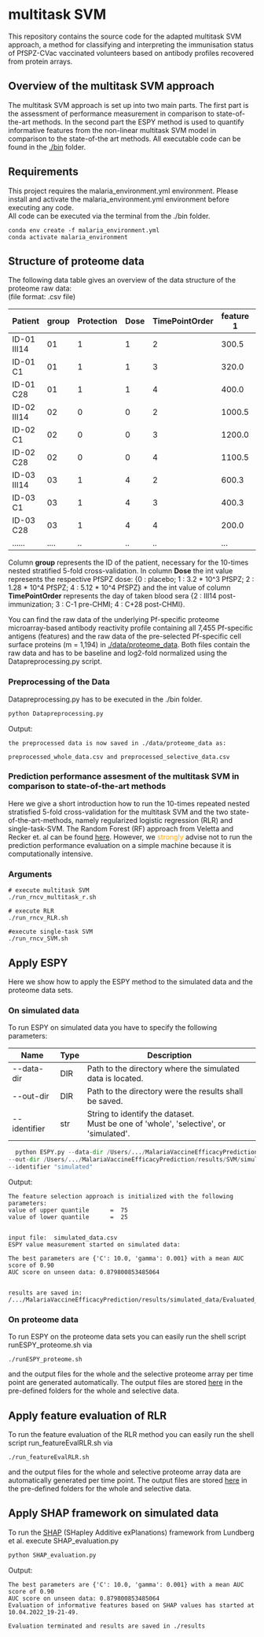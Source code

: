 # multitask SVM
This repository contains the source code for the adapted multitask SVM approach,
a method for classifying and interpreting the immunisation status of PfSPZ-CVac
vaccinated volunteers based on antibody profiles recovered from protein arrays.

## Overview of the multitask SVM approach
The multitask SVM approach is set up into two main parts. The first part is the
assessment of performance measurement in comparison to state-of-the-art methods.
In the second part the ESPY method is used to quantify informative features from
the non-linear multitask SVM model in comparison to the state-of-the art methods.
All executable code can be found in the
[./bin](https://github.com/jacqui20/MalariaVaccineEfficacyPrediction/tree/main/bin) folder.

## Requirements

This project requires the malaria_environment.yml environment. Please install
and activate the malaria_environment.yml environment before executing any code. <br>
All code can be executed via the terminal from the ./bin folder.

```
conda env create -f malaria_environment.yml
conda activate malaria_environment
```

## Structure of proteome data
The following data table gives an overview of the data structure of
the proteome raw data: <br>
(file format: .csv file)

| Patient     | group | Protection | Dose | TimePointOrder | feature 1 | ... | feature n |
|-------------|-------|------------|------|----------------|-----------|-----|-----------|
| ID-01 III14 | 01    | 1          | 1    | 2              | 300.5     | ... | ...       |
| ID-01 C1    | 01    | 1          | 1    | 3              | 320.0     | ... | ...       |
| ID-01 C28   | 01    | 1          | 1    | 4              | 400.0     | ... | ...       |
| ID-02 III14 | 02    | 0          | 0    | 2              | 1000.5    | ... | ...       |
| ID-02 C1    | 02    | 0          | 0    | 3              | 1200.0    | ... | ...       |
| ID-02 C28   | 02    | 0          | 0    | 4              | 1100.5    | ... | ...       |
| ID-03 III14 | 03    | 1          | 4    | 2              | 600.3     | ... | ...       |
| ID-03 C1    | 03    | 1          | 4    | 3              | 400.3     | ... | ...       |
| ID-03 C28   | 03    | 1          | 4    | 4              | 200.0     | ... | ...       |
| ......      | ....  | ..         | ..   | ..             | ...       | ... | ...       |


Column **group** represents the ID of the patient, necessary for the 10-times nested stratified
5-fold cross-validation. In column **Dose** the int value represents the respective
PfSPZ dose: {0 : placebo; 1 : 3.2 * 10^3 PfSPZ; 2 : 1.28 * 10^4 PfSPZ; 4 : 5.12 * 10^4 PfSPZ}
and the int value of column **TimePointOrder** represents the day of taken blood sera {2 : III14 post-immunization;
3 : C-1 pre-CHMI; 4 : C+28 post-CHMI}.


You can find the raw data of the underlying Pf-specific proteome
microarray-based antibody reactivity profile containing all 7,455 Pf-specific
antigens (features) and the raw data of the pre-selected
Pf-specific cell surface proteins (m = 1,194) in
[./data/proteome_data](https://github.com/jacqui20/MalariaVaccineEfficacyPrediction/tree/main/data/proteome_data).
Both files contain the raw data and has to be baseline and log2-fold normalized
using the Datapreprocessing.py script.

### Preprocessing of the Data
Datapreprocessing.py has to be executed in the ./bin folder.
```python
python Datapreprocessing.py
```
Output:
```
the preprocessed data is now saved in ./data/proteome_data as:

preprocessed_whole_data.csv and preprocessed_selective_data.csv
```

### Prediction performance assesment of the multitask SVM in comparison to state-of-the-art methods
Here we give a short introduction how to run the 10-times repeated nested stratisfied 5-fold cross-validation
for the multitask SVM and the two state-of-the-art-methods, namely regularized logistic regression (RLR) and
single-task-SVM. The Random Forest (RF) approach from Veletta and Recker et. al can be found
[here](https://journals.plos.org/ploscompbiol/article?id=10.1371/journal.pcbi.1005812). However, we <span style="color:orange;">strongly</span> advise
not to run the prediction performance evaluation on a simple machine because it is computationally intensive.
### Arguments

```
# execute multitask SVM
./run_rncv_multitask_r.sh

# execute RLR
./run_rncv_RLR.sh

#execute single-task SVM
./run_rncv_SVM.sh
```

## Apply ESPY
Here we show how to apply the ESPY method to the simulated data and the proteome data sets.

### On simulated data
To run ESPY on simulated data you have to specify the following parameters:

| Name         | Type | Description                                                                               |
|--------------|------|-------------------------------------------------------------------------------------------|
| --data-dir   | DIR  | Path to the directory where the simulated data is located.                                |     
| --out-dir    | DIR  | Path to the directory were the results shall be saved.                                    |     
| --identifier | str  | String to identify the dataset. <br/>Must be one of 'whole', 'selective', or 'simulated'. |    



```python
  python ESPY.py --data-dir /Users/.../MalariaVaccineEfficacyPrediction/results/SVM/simulated/ESPY
--out-dir /Users/.../MalariaVaccineEfficacyPrediction/results/SVM/simulated/ESPY  
--identifier "simulated"
```
Output:
```
The feature selection approach is initialized with the following parameters:
value of upper quantile      =  75
value of lower quantile      =  25


input file:  simulated_data.csv
ESPY value measurement started on simulated data:

The best parameters are {'C': 10.0, 'gamma': 0.001} with a mean AUC score of 0.90
AUC score on unseen data: 0.879800853485064


results are saved in: /.../MalariaVaccineEfficacyPrediction/results/simulated_data/Evaluated_features_on_simulated_data.csv

```

### On proteome data
To run ESPY on the proteome data sets you can easily run the shell script runESPY_proteome.sh via
```
./runESPY_proteome.sh
```
and the output files for the whole and the selective proteome array per
time point are generated automatically. The output files are stored
[here](https://github.com/jacqui20/MalariaVaccineEfficacyPrediction/tree/main/results/multitaskSVM) in the
pre-defined folders for the whole and selective data. <br>


## Apply feature evaluation of RLR
To run the feature evaluation of the RLR method you can easily run the shell script run_featureEvalRLR.sh via
```
./run_featureEvalRLR.sh
```
and the output files for the whole and selective proteome array data are automatically generated per time point.
The output files are stored [here](https://github.com/jacqui20/MalariaVaccineEfficacyPrediction/tree/main/results/RLR)
in the pre-defined folders for the whole and selective data.
## Apply SHAP framework on simulated data
To run the [SHAP](https://github.com/slundberg/shap) (SHapley Additive exPlanations) framework from Lundberg et al.
execute SHAP_evaluation.py

```python
python SHAP_evaluation.py
```

Output:
```
The best parameters are {'C': 10.0, 'gamma': 0.001} with a mean AUC score of 0.90
AUC score on unseen data: 0.879800853485064
Evaluation of informative features based on SHAP values has started at 10.04.2022_19-21-49.

Evaluation terminated and results are saved in ./results
```

